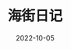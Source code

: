 ---
title: '海街日记'
date: '2022-10-05'
price: '20.00'
theaters: ['北京大学百周年纪念讲堂']
seat: ['8-6']
remark: ['原声影片・中文字幕']
---